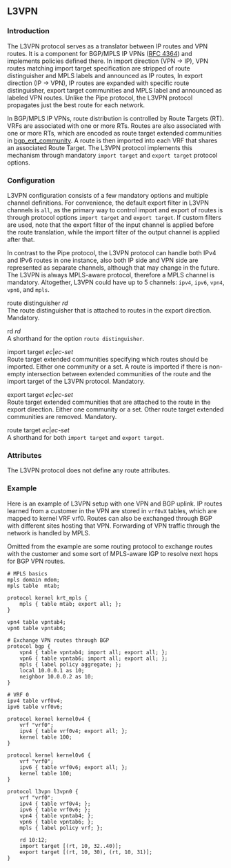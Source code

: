 ## L3VPN

### Introduction

The L3VPN protocol serves as a translator between IP routes and VPN
routes. It is a component for BGP/MPLS IP VPNs (<a href="https://datatracker.ietf.org/doc/rfc4364" class="rfc">RFC
4364</a>) and implements
policies defined there. In import direction (VPN -\> IP), VPN routes matching
import target specification are stripped of route distinguisher and MPLS labels
and announced as IP routes, In export direction (IP -\> VPN), IP routes are
expanded with specific route distinguisher, export target communities and MPLS
label and announced as labeled VPN routes. Unlike the Pipe protocol, the L3VPN
protocol propagates just the best route for each network.

In BGP/MPLS IP VPNs, route distribution is controlled by Route Targets (RT).
VRFs are associated with one or more RTs. Routes are also associated with one or
more RTs, which are encoded as route target extended communities
in [bgp_ext_community](#rta-bgp-ext-community). A route is then
imported into each VRF that shares an associated Route Target. The L3VPN
protocol implements this mechanism through mandatory `import target` and
`export target` protocol options.

### Configuration

L3VPN configuration consists of a few mandatory options and multiple channel
definitions. For convenience, the default export filter in L3VPN channels is
`all`, as the primary way to control import and export of routes is through
protocol options `import target` and `export target`. If custom filters
are used, note that the export filter of the input channel is applied before
the route translation, while the import filter of the output channel is applied
after that.

In contrast to the Pipe protocol, the L3VPN protocol can handle both IPv4 and
IPv6 routes in one instance, also both IP side and VPN side are represented as
separate channels, although that may change in the future. The L3VPN is always
MPLS-aware protocol, therefore a MPLS channel is mandatory. Altogether, L3VPN
could have up to 5 channels: `ipv4`, `ipv6`, `vpn4`, `vpn6`, and
`mpls`.

<span id="l3vpn-route-distinguisher" class="code">route distinguisher *rd*</span>  
The route distinguisher that is attached to routes in the export
    direction. Mandatory.

<span id="l3vpn-rd" class="code">rd *rd*</span>  
A shorthand for the option `route distinguisher`.

<span id="l3vpn-import-target" class="code">import target *ec*\|*ec-set*</span>  
Route target extended communities specifying which routes should be
    imported. Either one community or a set. A route is imported if there is
    non-empty intersection between extended communities of the route and the
    import target of the L3VPN protocol. Mandatory.

<span id="l3vpn-export-target" class="code">export target *ec*\|*ec-set*</span>  
Route target extended communities that are attached to the route in the
    export direction. Either one community or a set. Other route target
    extended communities are removed. Mandatory.

<span id="l3vpn-route-target" class="code">route target *ec*\|*ec-set*</span>  
A shorthand for both `import target` and `export target`.

### Attributes

The L3VPN protocol does not define any route attributes.

### Example

Here is an example of L3VPN setup with one VPN and BGP uplink. IP routes
learned from a customer in the VPN are stored in `vrf0vX` tables, which are
mapped to kernel VRF vrf0. Routes can also be exchanged through BGP with
different sites hosting that VPN. Forwarding of VPN traffic through the network
is handled by MPLS.

Omitted from the example are some routing protocol to exchange routes with
the customer and some sort of MPLS-aware IGP to resolve next hops for BGP VPN
routes.


    # MPLS basics
    mpls domain mdom;
    mpls table  mtab;

    protocol kernel krt_mpls {
        mpls { table mtab; export all; };
    }

    vpn4 table vpntab4;
    vpn6 table vpntab6;

    # Exchange VPN routes through BGP
    protocol bgp {
        vpn4 { table vpntab4; import all; export all; };
        vpn6 { table vpntab6; import all; export all; };
        mpls { label policy aggregate; };
        local 10.0.0.1 as 10;
        neighbor 10.0.0.2 as 10;
    }

    # VRF 0
    ipv4 table vrf0v4;
    ipv6 table vrf0v6;

    protocol kernel kernel0v4 {
        vrf "vrf0";
        ipv4 { table vrf0v4; export all; };
        kernel table 100;
    }

    protocol kernel kernel0v6 {
        vrf "vrf0";
        ipv6 { table vrf0v6; export all; };
        kernel table 100;
    }

    protocol l3vpn l3vpn0 {
        vrf "vrf0";
        ipv4 { table vrf0v4; };
        ipv6 { table vrf0v6; };
        vpn4 { table vpntab4; };
        vpn6 { table vpntab6; };
        mpls { label policy vrf; };

        rd 10:12;
        import target [(rt, 10, 32..40)];
        export target [(rt, 10, 30), (rt, 10, 31)];
    }
